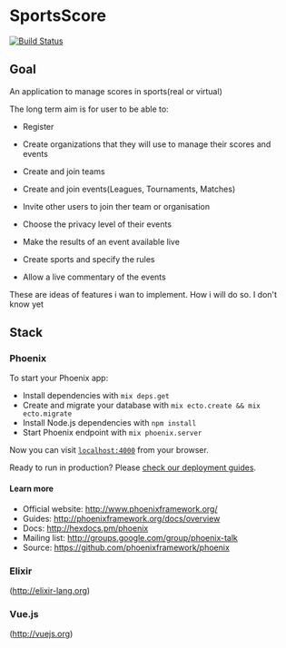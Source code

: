 # SportsScore

[![Build Status](https://semaphoreci.com/api/v1/kevanatole/sports_score/branches/master/badge.svg)](https://semaphoreci.com/kevanatole/sports_score)

## Goal

An application to manage scores in sports(real or virtual)

The long term aim is for user to be able to:


  * Register

  * Create organizations that they will use to manage their scores and events

  * Create and join teams

  * Create and join events(Leagues, Tournaments, Matches)

  * Invite other users to join ther team or organisation

  * Choose the privacy level of their events

  * Make the results of an event available live

  * Create sports and specify the rules

  * Allow a live commentary of the events



These are ideas of features  i wan to implement. How i will do so. I don't know yet


## Stack

### Phoenix

To start your Phoenix app:

  * Install dependencies with `mix deps.get`
  * Create and migrate your database with `mix ecto.create && mix ecto.migrate`
  * Install Node.js dependencies with `npm install`
  * Start Phoenix endpoint with `mix phoenix.server`

Now you can visit [`localhost:4000`](http://localhost:4000) from your browser.

Ready to run in production? Please [check our deployment guides](http://www.phoenixframework.org/docs/deployment).

#### Learn more

  * Official website: http://www.phoenixframework.org/
  * Guides: http://phoenixframework.org/docs/overview
  * Docs: http://hexdocs.pm/phoenix
  * Mailing list: http://groups.google.com/group/phoenix-talk
  * Source: https://github.com/phoenixframework/phoenix

### Elixir
(http://elixir-lang.org)

### Vue.js
(http://vuejs.org)
